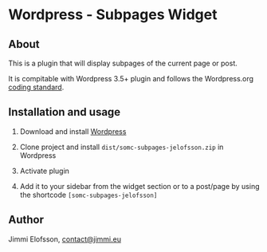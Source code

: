 # Wordpress - Subpages Widget

## About

This is a plugin that will display subpages of the current page or post.

It is compitable with Wordpress 3.5+ plugin and follows the Wordpress.org [coding standard](https://make.wordpress.org/core/handbook/best-practices/).

## Installation and usage

1. Download and install [Wordpress](http://www.wordpress.org/)

2. Clone project and install `dist/somc-subpages-jelofsson.zip` in Wordpress

3. Activate plugin

4. Add it to your sidebar from the widget section or to a post/page by using the shortcode `[somc-subpages-jelofsson]`
    
## Author

Jimmi Elofsson, contact@jimmi.eu